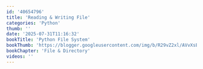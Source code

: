 ```yaml
---
id: '40654796'
title: 'Reading & Writing File'
categories: 'Python'
thumb: ''
date: '2025-07-31T11:16:32'
bookTitle: 'Python File System'
bookThumb: 'https://blogger.googleusercontent.com/img/b/R29vZ2xl/AVvXsEhhKfk5SwHOnDmQyOMWK2CYdu-RyRhoBbgpLjgogtYGLO0QdZgTDv7LqtEmwq_nZJ6MbGp2gNAt_aun5MucQCJvGN0FwsIrP08U2SFb2z2u5A9pjyFXhezEBN2kf-xedMpsbvQivXQIJpP7ABfd_xE8mfLaYy6FTHVdLxuLFoZYnOfD0miOH4lBs39r/s1600/Jobs.png'
bookChapter: 'File & Directory'
videos: ''
---
```


